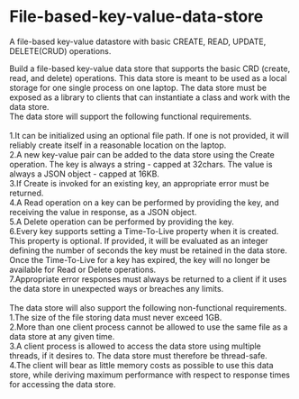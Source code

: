 # File-based-key-value-data-store
A file-based key-value datastore with basic CREATE, READ, UPDATE, DELETE(CRUD) operations.
<br/>

Build a file-based key-value data store that supports the basic CRD (create, read, and delete) operations. This data store is meant to be used as a local storage for one single process on one laptop. The data store must be exposed as a library to clients that can instantiate a class and work with the data store.
<br/>
The data store will support the following functional requirements.
<br/><br/>
1.It can be initialized using an optional file path. If one is not provided, it will reliably create itself in a reasonable location on the laptop.
<br/>
2.A new key-value pair can be added to the data store using the Create operation. The key is always a string - capped at 32chars. The value is always a JSON object - capped at 16KB.
<br/>
3.If Create is invoked for an existing key, an appropriate error must be returned.
<br/>
4.A Read operation on a key can be performed by providing the key, and receiving the value in response, as a JSON object.
<br/>
5.A Delete operation can be performed by providing the key.
<br/>
6.Every key supports setting a Time-To-Live property when it is created. This property is optional. If provided, it will be evaluated as an integer defining the number of seconds the key must be retained in the data store. Once the Time-To-Live for a key has expired, the key will no longer be available for Read or Delete operations.
<br/>
7.Appropriate error responses must always be returned to a client if it uses the data store in unexpected ways or breaches any limits.
<br/>
<br/>
The data store will also support the following non-functional requirements.
<br/>
1.The size of the file storing data must never exceed 1GB.
<br/>
2.More than one client process cannot be allowed to use the same file as a data store at any given time.
<br/>
3.A client process is allowed to access the data store using multiple threads, if it desires to. The data store must therefore be thread-safe.
<br/>
4.The client will bear as little memory costs as possible to use this data store, while deriving maximum performance with respect to response times for accessing the data store.
